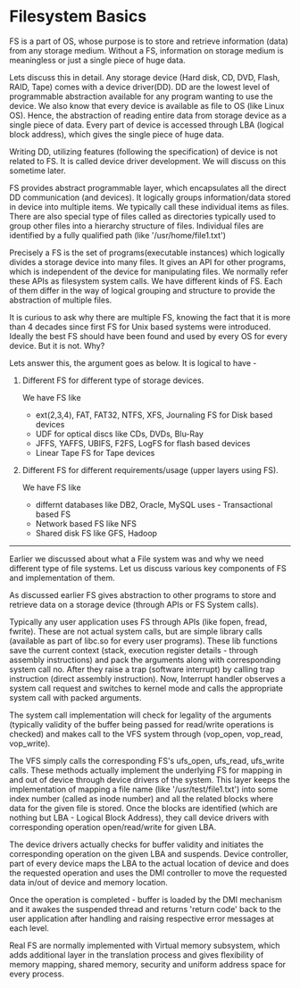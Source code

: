 Filesystem Basics
=================
FS is a part of OS, whose purpose is to store and retrieve information (data) from any storage medium. 
Without a FS, information on storage medium is meaningless or just a single piece of huge data.

Lets discuss this in detail. Any storage device (Hard disk, CD, DVD, Flash, RAID, Tape) comes with a device driver(DD). 
DD are the lowest level of programmable abstraction available for any program wanting to use the device. 
We also know that every device is available as file to OS (like Linux OS). 
Hence, the abstraction of reading entire data from storage device as a single piece of data. 
Every part of device is accessed through LBA (logical block address), which gives the single piece of huge data.

Writing DD, utilizing features (following the specification) of device is not related to FS. 
It is called device driver development. We will discuss on this sometime later. 

FS provides abstract programmable layer, which encapsulates all the direct DD communication (and devices). 
It logically groups information/data stored in device into multiple items. We typically call these individual items as files. 
There are also special type of files called as directories typically used to group other files into a hierarchy structure of files. 
Individual files are identified by a fully qualified path (like '/usr/home/file1.txt')

Precisely a FS is the set of programs(executable instances) which logically divides a storage device into many files. 
It gives an API for other programs, which is independent of the device for manipulating files. 
We normally refer these APIs as filesystem system calls. We have different kinds of FS. 
Each of them differ in the way of logical grouping and structure to provide the abstraction of multiple files. 

It is curious to ask why there are multiple FS, knowing the fact that it is more than 4 decades since first FS for Unix based systems were introduced. 
Ideally the best FS should have been found and used by every OS for every device. But it is not. Why?

Lets answer this, the argument goes as below.
It is logical to have -

1. Different FS for different type of storage devices.

   We have FS like 
   - ext(2,3,4), FAT, FAT32, NTFS, XFS, Journaling FS for Disk based devices
   - UDF for optical discs like CDs, DVDs, Blu-Ray
   - JFFS, YAFFS, UBIFS, F2FS, LogFS for flash based devices 
   - Linear Tape FS for Tape devices

2. Different FS for different requirements/usage (upper layers using FS).

   We have FS like
   - differnt databases like DB2, Oracle, MySQL uses - Transactional based FS
   - Network based FS like NFS
   - Shared disk FS like GFS, Hadoop

-------------------------------

Earlier we discussed about what a File system was and why we need different type of file systems. 
Let us discuss various key components of FS and implementation of them. 

As discussed earlier FS gives abstraction to other programs to store and retrieve data on a storage device (through APIs or FS System calls).

Typically any user application uses FS through APIs (like fopen, fread, fwrite). 
These are not actual system calls, but are simple library calls (available as part of libc.so for every user programs). 
These lib functions save the current context (stack, execution register details - through assembly instructions) and pack the arguments along with corresponding system call no. After they raise a trap (software interrupt) by calling trap 
instruction (direct assembly instruction). Now, Interrupt handler observes a system call request and switches to kernel mode and calls the appropriate system call with packed arguments.

The system call implementation will check for legality of the arguments (typically validity of the buffer being passed for read/write operations is checked) and makes call to the VFS system through (vop_open, vop_read, vop_write).

The VFS simply calls the corresponding FS's ufs_open, ufs_read, ufs_write calls. These methods actually implement the underlying FS for mapping in and out of device through device drivers of the system. 
This layer keeps the implementation of mapping a file name (like '/usr/test/file1.txt') into some index number (called as inode number) and all the related blocks where data for the given file is stored. Once the blocks are identified (which are nothing but LBA - Logical Block Address), they call device drivers with corresponding operation open/read/write for given LBA.

The device drivers actually checks for buffer validity and initiates the corresponding operation on the given LBA and suspends. Device controller, part of every device maps the LBA to the actual location of device and does the requested operation and uses the DMI controller to move the requested data in/out of device and memory location.

Once the operation is completed - buffer is loaded by the DMI mechanism and it awakes the suspended thread and returns 'return code' back to the user application after handling and raising respective error messages at each level.

Real FS are normally implemented with Virtual memory subsystem, which adds additional layer in the translation process and gives flexibility of memory mapping, shared memory, security and uniform address space for every process.
